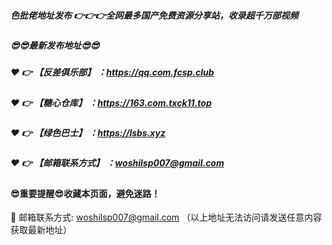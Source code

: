 ##### 色批佬地址发布 👉👉👉全网最多国产免费资源分享站，收录超千万部视频

##### 😎😎最新发布地址😎😎

##### ❤️ 👉 【反差俱乐部】 ：https://qq.com.fcsp.club

##### ❤️ 👉 【糖心仓库】 ：https://163.com.txck11.top

##### ❤️ 👉 【绿色巴士】 ：https://lsbs.xyz

##### ❤️ 👉 【邮箱联系方式】 ：woshilsp007@gmail.com

#### 😎重要提醒😎收藏本页面，避免迷路！


📧 邮箱联系方式: woshilsp007@gmail.com （以上地址无法访问请发送任意内容获取最新地址）
